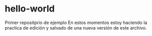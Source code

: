 # hello-world
Primer repositprio de ejemplo
En estos momentos estoy haciendo la practica de edición y salvado de una nueva versión de este archivo.
